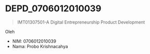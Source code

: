 # DEPD_0706012010039

> IMT01307501-A Digital Entrepreneurship Product Development

Oleh
- NIM: 0706012010039
- Nama: Probo Krishnacahya
